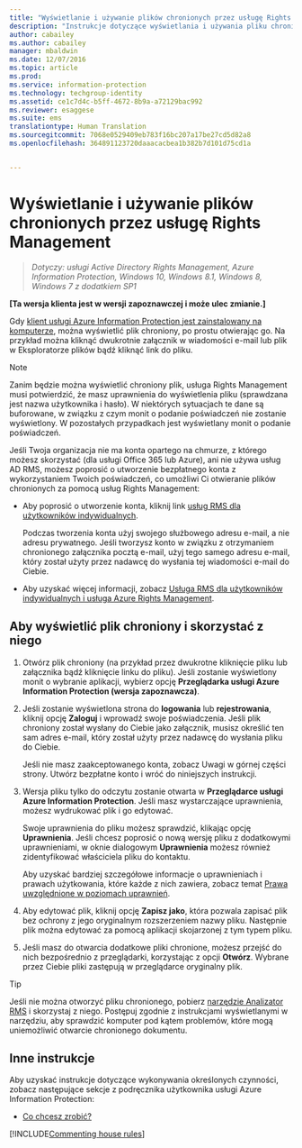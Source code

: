 ```yaml
---
title: "Wyświetlanie i używanie plików chronionych przez usługę Rights Management | Azure Information Protection"
description: "Instrukcje dotyczące wyświetlania i używania pliku chronionego, wymagającego posiadania zainstalowanego klienta usługi Azure Information Protection."
author: cabailey
ms.author: cabailey
manager: mbaldwin
ms.date: 12/07/2016
ms.topic: article
ms.prod: 
ms.service: information-protection
ms.technology: techgroup-identity
ms.assetid: ce1c7d4c-b5ff-4672-8b9a-a72129bac992
ms.reviewer: esaggese
ms.suite: ems
translationtype: Human Translation
ms.sourcegitcommit: 7068e0529409eb783f16bc207a17be27cd5d82a8
ms.openlocfilehash: 364891123720daaacacbea1b382b7d101d75cd1a


---
```


# <a name="view-and-use-files-that-have-been-protected-by-rights-management"></a>Wyświetlanie i używanie plików chronionych przez usługę Rights Management

>*Dotyczy: usługi Active Directory Rights Management, Azure Information Protection, Windows 10, Windows 8.1, Windows 8, Windows 7 z dodatkiem SP1*

**[Ta wersja klienta jest w wersji zapoznawczej i może ulec zmianie.]**

Gdy [klient usługi Azure Information Protection jest zainstalowany na komputerze](install-client-app.md), można wyświetlić plik chroniony, po prostu otwierając go. Na przykład można kliknąć dwukrotnie załącznik w wiadomości e-mail lub plik w Eksploratorze plików bądź kliknąć link do pliku.

> [!NOTE]
> Zanim będzie można wyświetlić chroniony plik, usługa Rights Management musi potwierdzić, że masz uprawnienia do wyświetlenia pliku (sprawdzana jest nazwa użytkownika i hasło). W niektórych sytuacjach te dane są buforowane, w związku z czym monit o podanie poświadczeń nie zostanie wyświetlony. W pozostałych przypadkach jest wyświetlany monit o podanie poświadczeń.
>
> Jeśli Twoja organizacja nie ma konta opartego na chmurze, z którego możesz skorzystać (dla usługi Office 365 lub Azure), ani nie używa usług AD RMS, możesz poprosić o utworzenie bezpłatnego konta z wykorzystaniem Twoich poświadczeń, co umożliwi Ci otwieranie plików chronionych za pomocą usług Rights Management:
>
> -   Aby poprosić o utworzenie konta, kliknij link [usług RMS dla użytkowników indywidualnych](http://go.microsoft.com/fwlink/?LinkId=309469).
>
>     Podczas tworzenia konta użyj swojego służbowego adresu e-mail, a nie adresu prywatnego. Jeśli tworzysz konto w związku z otrzymaniem chronionego załącznika pocztą e-mail, użyj tego samego adresu e-mail, który został użyty przez nadawcę do wysłania tej wiadomości e-mail do Ciebie.
> -   Aby uzyskać więcej informacji, zobacz [Usługa RMS dla użytkowników indywidualnych i usługa Azure Rights Management](../understand-explore/rms-for-individuals.md).

## <a name="to-view-and-use-a-protected-file"></a>Aby wyświetlić plik chroniony i skorzystać z niego

1. Otwórz plik chroniony (na przykład przez dwukrotne kliknięcie pliku lub załącznika bądź kliknięcie linku do pliku). Jeśli zostanie wyświetlony monit o wybranie aplikacji, wybierz opcję **Przeglądarka usługi Azure Information Protection (wersja zapoznawcza)**. 

2. Jeśli zostanie wyświetlona strona do **logowania** lub **rejestrowania**, kliknij opcję **Zaloguj** i wprowadź swoje poświadczenia. Jeśli plik chroniony został wysłany do Ciebie jako załącznik, musisz określić ten sam adres e-mail, który został użyty przez nadawcę do wysłania pliku do Ciebie.
    
    Jeśli nie masz zaakceptowanego konta, zobacz Uwagi w górnej części strony. Utwórz bezpłatne konto i wróć do niniejszych instrukcji.

3. Wersja pliku tylko do odczytu zostanie otwarta w **Przeglądarce usługi Azure Information Protection**. Jeśli masz wystarczające uprawnienia, możesz wydrukować plik i go edytować. 

    Swoje uprawnienia do pliku możesz sprawdzić, klikając opcję **Uprawnienia**. Jeśli chcesz poprosić o nową wersję pliku z dodatkowymi uprawnieniami, w oknie dialogowym **Uprawnienia** możesz również zidentyfikować właściciela pliku do kontaktu.
    
    Aby uzyskać bardziej szczegółowe informacje o uprawnieniach i prawach użytkowania, które każde z nich zawiera, zobacz temat [Prawa uwzględnione w poziomach uprawnień](../deploy-use/configure-usage-rights.md#rights-included-in-permissions-levels).

4. Aby edytować plik, kliknij opcję **Zapisz jako**, która pozwala zapisać plik bez ochrony z jego oryginalnym rozszerzeniem nazwy pliku. Następnie plik można edytować za pomocą aplikacji skojarzonej z tym typem pliku.

5. Jeśli masz do otwarcia dodatkowe pliki chronione, możesz przejść do nich bezpośrednio z przeglądarki, korzystając z opcji **Otwórz**. Wybrane przez Ciebie pliki zastępują w przeglądarce oryginalny plik. 

> [!TIP]
> Jeśli nie można otworzyć pliku chronionego, pobierz [narzędzie Analizator RMS](https://www.microsoft.com/en-us/download/details.aspx?id=46437) i skorzystaj z niego. Postępuj zgodnie z instrukcjami wyświetlanymi w narzędziu, aby sprawdzić komputer pod kątem problemów, które mogą uniemożliwić otwarcie chronionego dokumentu.


## <a name="other-instructions"></a>Inne instrukcje
Aby uzyskać instrukcje dotyczące wykonywania określonych czynności, zobacz następujące sekcje z podręcznika użytkownika usługi Azure Information Protection:

-   [Co chcesz zrobić?](client-user-guide.md#what-do-you-want-to-do)

[!INCLUDE[Commenting house rules](../includes/houserules.md)]


<!--HONumber=Jan17_HO4-->


